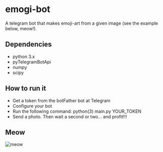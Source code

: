 # emogi-bot

A telegram bot that makes emoji-art from a given image (see the example below, meow!).

## Dependencies
- python 3.x
- pyTelegramBotApi
- numpy
- scipy

## How to run it
- Get a token from the botFather bot at Telegram
- Configure your bot
- Run the following command: python(3) main.py YOUR_TOKEN
- Send a photo. Then wait a second or two... and profit!!!

## Meow
![meow](https://github.com/srgrr/emogi-bot/blob/master/resources/jero.jpg "meow!")

